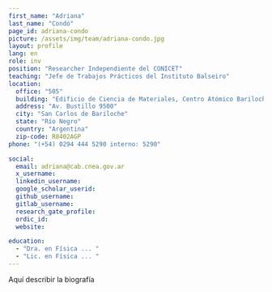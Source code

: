 ```yaml
---
first_name: "Adriana"
last_name: "Condó"
page_id: adriana-condo
picture: /assets/img/team/adriana-condo.jpg
layout: profile
lang: en
role: inv
position: "Researcher Independiente del CONICET"
teaching: "Jefe de Trabajos Prácticos del Instituto Balseiro"
location:
  office: "505"
  building: "Edificio de Ciencia de Materiales, Centro Atómico Bariloche"
  address: "Av. Bustillo 9500"
  city: "San Carlos de Bariloche"
  state: "Río Negro"
  country: "Argentina"
  zip-code: R8402AGP
phone: "(+54) 0294 444 5290 interno: 5290"

social:
  email: adriana@cab.cnea.gov.ar
  x_username:
  linkedin_username:
  google_scholar_userid:
  github_username:
  gitlab_username:
  research_gate_profile:
  ordic_id:
  website:

education:
  - "Dra. en Física ... "
  - "Lic. en Física ... "  
---
```



Aquí describir la biografía



